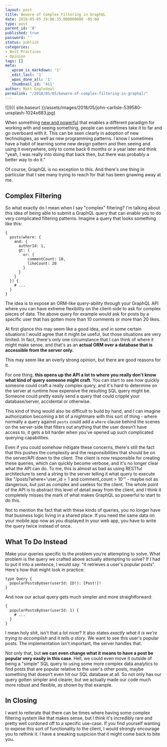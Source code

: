 ```yaml
---
layout: post
title: Beware of Complex Filtering in GraphQL
date: 2018-05-05 19:06:35.000000000 -05:00
type: post
parent_id: '0'
published: true
password: ''
status: publish
categories:
- Best Practices
- Opinion
tags: []
meta:
  _wpcom_is_markdown: '1'
  _edit_last: '1'
  _wpas_done_all: '1'
  _thumbnail_id: '411'
author: Matt Engledowl
permalink: "/2018/05/05/beware-of-complex-filtering-in-graphql/"
---
```

![]({{ site.baseurl }}/assets/images/2018/05/john-carlisle-539580-unsplash-1024x683.jpg)

When something [new and powerful](/2018/04/15/with-great-power/) that enables a different paradigm for working with and seeing something, people can sometimes take it to far and go overboard with it. This can be seen clearly in adoption of new technologies, as well as new programming patterns. I know I sometimes have a habit of learning some new design pattern and then seeing and using it everywhere, only to come back 6 months or a year later and think "yeah, I was really into doing that back then, but there was probably a better way to do it."

Of course, GraphQL is no exception to this. And there's one thing in particular that I see many trying to reach for that has been gnawing away at me.

##

## Complex Filtering

So what exactly do I mean when I say "complex" filtering? I'm talking about this idea of being able to submit a GraphQL query that can enable you to do very complicated filtering patterns. Imagine a query that looks something like this:

```
{
  posts(where: {
    and: {
      authorId: 1,
      gt: {
        or: {
          commentCount: 10,
          likeCount: 20
        }
      }
    }
  }) {
    # ...
  }
}
```

The idea is to expose an ORM-like query-ability through your GraphQL API where you can have extreme flexibility on the client-side to ask for complex pieces of data. The above query for example would ask for posts by a specific user that has gotten more than 10 comments or more than 20 likes.

At first glance this may seem like a good idea, and in some certain situations I would agree that it might be useful, but those situations are very limited. In fact, there's only one circumstance that I can think of where it might make sense, and that's as an **actual ORM over a database that is accessible from the server only.**

This may seem like an overly strong opinion, but there are good reasons for it.

For one thing, **this opens up the API a lot to where you really don't know what kind of query someone might craft**. You can start to see how quickly someone could craft a really complex query, and it's hard to determine on the server at runtime how expensive the resulting SQL query might be. Someone could pretty easily send a query that could cripple your database/server, accidental or otherwise.

This kind of thing would also be difficult to build by hand, and I can imagine authorization becoming a bit of a nightmare with this sort of thing - where normally a query against `posts`&nbsp;could add a `where`&nbsp;clause behind the scenes on the server-side that filters out anything that the user doesn't have access to, it gets a bit harder when you've opened up such complicated querying capabilities.

Even if you could somehow mitigate these concerns, there's still the fact that this pushes the complexity and the responsibilities that should be on the server/API down to the client. The client is now responsible for creating these queries, which can quickly become verbose, and it's no longer clear what the API can do. To me, this is almost as bad as using RESTful architecture to send a string to the server telling it what query to execute like "/posts?where='user\_id = 1 and comment\_count \> 10'" - maybe not as dangerous, but just as complex and useless for the client. The whole point of the API is to abstract this level of detail away from the client, and I think it completely misses the mark of what makes GraphQL so powerful to start to do this.

Not to mention the fact that with these kinds of queries, you no longer have that business logic living in a shared place. If you need the same data on your mobile app now as you displayed in your web app, you have to write the query twice instead of once.

## What To Do Instead

Make your queries specific to the problem you're attempting to solve. What problem is the query we crafted above actually attempting to solve? If I had to put it into a sentence, I would say: "it retrieves a user's popular posts". Here's how that might look in practice:

```
type Query {
  popularPostsByUser(userId: ID!): [Post!]!
}
```

And now our actual query gets much simpler and more straightforward:

```
{
  popularPostsByUser(userId: 1) {
    # ...
  }
}
```

I mean holy shit, isn't that a lot nicer? It also states&nbsp;_exactly what it is we're trying to accomplish_ and it&nbsp;_tells a story_. We want to see this user's popular posts. The implementation isn't important, the server handles that.

Not only that, but **we can even change what it means to have a post be popular very easily in this case**. Hell, we could even move it outside of being a "simple" SQL query to using some more complex data analytics to find posts that are popular relative to the user's other posts, maybe something that doesn't even hit our SQL database at all. So not only has our query gotten simpler and clearer, but we actually made our code much more robust and flexible, as shown by that example.

## In Closing

I want to reiterate that there can be times where having some complex filtering system like that makes sense, but I think it's incredibly rare and pretty well cordoned off to a specific use-case. If you find yourself wanting to expose this sort of functionality to the client, I would strongly encourage you to rethink it. I have a sneaking suspicion that it might come back to bite you.

